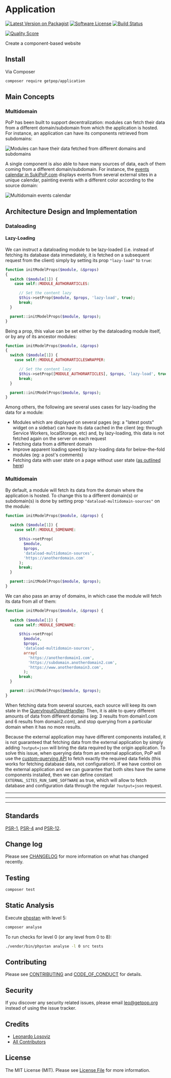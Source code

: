 # Application

[![Latest Version on Packagist][ico-version]][link-packagist]
[![Software License][ico-license]](LICENSE.md)
[![Build Status][ico-travis]][link-travis]
<!--
[![Coverage Status][ico-scrutinizer]][link-scrutinizer]
-->
[![Quality Score][ico-code-quality]][link-code-quality]
<!--
[![Total Downloads][ico-downloads]][link-downloads]
-->

Create a component-based website

## Install

Via Composer

``` bash
composer require getpop/application
```

## Main Concepts

### Multidomain

PoP has been built to support decentralization: modules can fetch their data from a different domain/subdomain from which the application is hosted. For instance, an application can have its components retrieved from subdomains:

![Modules can have their data fetched from different domains and subdomains](https://uploads.getpop.org/wp-content/uploads/2017/02/application-wireframe.png)

A single component is also able to have many sources of data, each of them coming from a different domain/subdomain. For instance, the [events calendar in SukiPoP.com](https://sukipop.com/en/calendar/) displays events from several external sites in a unique calendar, painting events with a different color according to the source domain:

![Multidomain events calendar](https://uploads.getpop.org/wp-content/uploads/2018/12/multidomain-events-calendar.png)

## Architecture Design and Implementation

### Dataloading

#### Lazy-Loading

We can instruct a dataloading module to be lazy-loaded (i.e. instead of fetching its database data immediately, it is fetched on a subsequent request from the client) simply by setting its prop `"lazy-load"` to `true`:

```php
function initModelProps($module, &$props) 
{
  switch ($module[1]) {
    case self::MODULE_AUTHORARTICLES:

      // Set the content lazy
      $this->setProp($module, $props, 'lazy-load', true);
      break;
  }

  parent::initModelProps($module, $props);
}
```

Being a prop, this value can be set either by the dataloading module itself, or by any of its ancestor modules:

```php
function initModelProps($module, &$props) 
{
  switch ($module[1]) {
    case self::MODULE_AUTHORARTICLESWRAPPER:

      // Set the content lazy
      $this->setProp([MODULE_AUTHORARTICLES], $props, 'lazy-load', true);
      break;
  }

  parent::initModelProps($module, $props);
}
```

Among others, the following are several uses cases for lazy-loading the data for a module:

- Modules which are displayed on several pages (eg: a "latest posts" widget on a sidebar) can have its data cached in the client (eg: through Service Workers, localStorage, etc) and, by lazy-loading, this data is not fetched again on the server on each request
- Fetching data from a different domain
- Improve apparent loading speed by lazy-loading data for below-the-fold modules (eg: a post's comments)
- Fetching data with user state on a page without user state ([as outlined here](https://www.smashingmagazine.com/2018/12/caching-smartly-gutenberg/))

### Multidomain

By default, a module will fetch its data from the domain where the application is hosted. To change this to a different domain(s) or subdomain(s) is done by setting prop `"dataload-multidomain-sources"` on the module:

```php
function initModelProps($module, &$props) {
    
  switch ($module[1]) {
    case self::MODULE_SOMENAME:

      $this->setProp(
        $module, 
        $props, 
        'dataload-multidomain-sources', 
        'https://anotherdomain.com'
      );
      break;
  }

  parent::initModelProps($module, $props);
}
```

We can also pass an array of domains, in which case the module will fetch its data from all of them:

```php
function initModelProps($module, &$props) {
    
  switch ($module[1]) {
    case self::MODULE_SOMENAME:

      $this->setProp(
        $module, 
        $props, 
        'dataload-multidomain-sources', 
        array(
          'https://anotherdomain1.com',
          'https://subdomain.anotherdomain2.com',
          'https://www.anotherdomain3.com',
        );
      break;
  }

  parent::initModelProps($module, $props);
}
```

When fetching data from several sources, each source will keep its own state in the [QueryInputOutputHandler](#queryhandler). Then, it is able to query different amounts of data from different domains (eg: 3 results from domain1.com and 6 results from domain2.com), and stop querying from a particular domain when it has no more results.

Because the external application may have different components installed, it is not guaranteed that fetching data from the external application by simply adding `?output=json` will bring the data required by the origin application. To solve this issue, when querying data from an external application, PoP will use the [custom-querying API](#Custom-Querying-API) to fetch exactly the required data fields (this works for fetching database data, not configuration). If we have control on the external application and we can guarantee that both sites have the same components installed, then we can define constant `EXTERNAL_SITES_RUN_SAME_SOFTWARE` as true, which will allow to fetch database and configuration data through the regular `?output=json` request.

---
---
---

## Standards

[PSR-1](https://www.php-fig.org/psr/psr-1), [PSR-4](https://www.php-fig.org/psr/psr-4) and [PSR-12](https://www.php-fig.org/psr/psr-12).

## Change log

Please see [CHANGELOG](CHANGELOG.md) for more information on what has changed recently.

## Testing

``` bash
composer test
```

## Static Analysis

Execute [phpstan](https://github.com/phpstan/phpstan) with level 5:

``` bash
composer analyse
```

To run checks for level 0 (or any level from 0 to 8):

``` bash
./vendor/bin/phpstan analyse -l 0 src tests
```

## Contributing

Please see [CONTRIBUTING](CONTRIBUTING.md) and [CODE_OF_CONDUCT](CODE_OF_CONDUCT.md) for details.

## Security

If you discover any security related issues, please email leo@getpop.org instead of using the issue tracker.

## Credits

- [Leonardo Losoviz][link-author]
- [All Contributors][link-contributors]

## License

The MIT License (MIT). Please see [License File](LICENSE.md) for more information.

[ico-version]: https://img.shields.io/packagist/v/getpop/application.svg?style=flat-square
[ico-license]: https://img.shields.io/badge/license-MIT-brightgreen.svg?style=flat-square
[ico-travis]: https://img.shields.io/travis/getpop/application/master.svg?style=flat-square
[ico-scrutinizer]: https://img.shields.io/scrutinizer/coverage/g/getpop/application.svg?style=flat-square
[ico-code-quality]: https://img.shields.io/scrutinizer/g/getpop/application.svg?style=flat-square
[ico-downloads]: https://img.shields.io/packagist/dt/getpop/application.svg?style=flat-square

[link-packagist]: https://packagist.org/packages/getpop/application
[link-travis]: https://travis-ci.org/getpop/application
[link-scrutinizer]: https://scrutinizer-ci.com/g/getpop/application/code-structure
[link-code-quality]: https://scrutinizer-ci.com/g/getpop/application
[link-downloads]: https://packagist.org/packages/getpop/application
[link-author]: https://github.com/leoloso
[link-contributors]: ../../contributors
